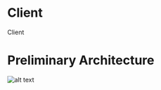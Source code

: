 # Client
Client

# Preliminary Architecture

![alt text](https://github.com/junedic/WoofersClient/blob/main/woofers-arch.png?raw=true)
